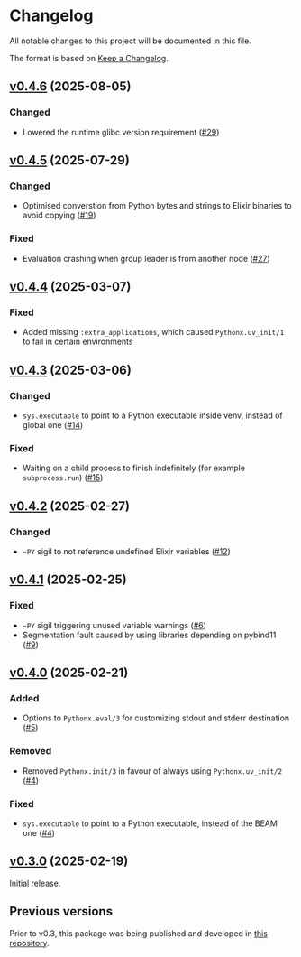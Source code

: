 # Changelog

All notable changes to this project will be documented in this file.

The format is based on [Keep a Changelog](https://keepachangelog.com/en/1.0.0/).

## [v0.4.6](https://github.com/livebook-dev/pythonx/tree/v0.4.6) (2025-08-05)

### Changed

- Lowered the runtime glibc version requirement ([#29](https://github.com/livebook-dev/pythonx/pull/29))

## [v0.4.5](https://github.com/livebook-dev/pythonx/tree/v0.4.5) (2025-07-29)

### Changed

- Optimised converstion from Python bytes and strings to Elixir binaries to avoid copying ([#19](https://github.com/livebook-dev/pythonx/pull/19))

### Fixed

- Evaluation crashing when group leader is from another node ([#27](https://github.com/livebook-dev/pythonx/pull/27))

## [v0.4.4](https://github.com/livebook-dev/pythonx/tree/v0.4.4) (2025-03-07)

### Fixed

- Added missing `:extra_applications`, which caused `Pythonx.uv_init/1` to fail in certain environments

## [v0.4.3](https://github.com/livebook-dev/pythonx/tree/v0.4.3) (2025-03-06)

### Changed

- `sys.executable` to point to a Python executable inside venv, instead of global one ([#14](https://github.com/livebook-dev/pythonx/pull/14))

### Fixed

- Waiting on a child process to finish indefinitely (for example `subprocess.run`) ([#15](https://github.com/livebook-dev/pythonx/pull/15))

## [v0.4.2](https://github.com/livebook-dev/pythonx/tree/v0.4.2) (2025-02-27)

### Changed

- `~PY` sigil to not reference undefined Elixir variables ([#12](https://github.com/livebook-dev/pythonx/pull/12))

## [v0.4.1](https://github.com/livebook-dev/pythonx/tree/v0.4.1) (2025-02-25)

### Fixed

- `~PY` sigil triggering unused variable warnings ([#6](https://github.com/livebook-dev/pythonx/pull/6))
- Segmentation fault caused by using libraries depending on pybind11 ([#9](https://github.com/livebook-dev/pythonx/pull/9))

## [v0.4.0](https://github.com/livebook-dev/pythonx/tree/v0.4.0) (2025-02-21)

### Added

- Options to `Pythonx.eval/3` for customizing stdout and stderr destination ([#5](https://github.com/livebook-dev/pythonx/pull/5))

### Removed

- Removed `Pythonx.init/3` in favour of always using `Pythonx.uv_init/2` ([#4](https://github.com/livebook-dev/pythonx/pull/4))

### Fixed

- `sys.executable` to point to a Python executable, instead of the BEAM one ([#4](https://github.com/livebook-dev/pythonx/pull/4))

## [v0.3.0](https://github.com/livebook-dev/pythonx/tree/v0.3.0) (2025-02-19)

Initial release.

## Previous versions

Prior to v0.3, this package was being published and developed in [this repository](https://github.com/elixir-pythonx/pythonx).
